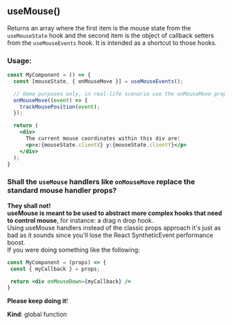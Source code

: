 <a name="useMouse"></a>

## useMouse()
Returns an array where the first item is the mouse state from the `useMouseState` hook and the second item
is the object of callback setters from the `useMouseEvents` hook.
It is intended as a shortcut to those hooks.

### Usage:

```jsx harmony
const MyComponent = () => {
  const [mouseState, { onMouseMove }] = useMouseEvents();

  // demo purposes only, in real-life scenario use the onMouseMove prop instead
  onMouseMove((event) => {
    trackMousePosition(event);
  });

  return (
    <div>
      The current mouse coordinates within this div are:
      <p>x:{mouseState.clientX} y:{mouseState.clientY}</p>
    </div>
  );
}
```

### Shall the `useMouse` handlers like `onMouseMove` replace the standard mouse handler props?

**They shall not!**<br />
**useMouse is meant to be used to abstract more complex hooks that need to control mouse**, for instance:
a drag n drop hook.<br />
Using useMouse handlers instead of the classic props approach it's just as bad as it sounds since you'll
lose the React SyntheticEvent performance boost.<br />
If you were doing something like the following:

```jsx harmony
const MyComponent = (props) => {
 const { myCallback } = props;

 return <div onMouseDown={myCallback} />
}
```

**Please keep doing it**!

**Kind**: global function  
